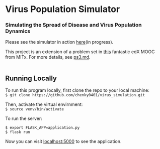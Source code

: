# Virus Population Simulator
### Simulating the Spread of Disease and Virus Population Dynamics

Please see the simulator in action [here](https://virus-simulator.herokuapp.com/)(in progress).

This project is an extension of a problem set in [this](https://www.edx.org/course/introduction-computational-thinking-data-mitx-6-00-2x-7) fantastic edX MOOC from MITx. For more details, see [ps3.md](https://github.com/chenky0401/virus_simulation/blob/master/ps3.md).<br/><br/>

## Running Locally

To run this program locally, first clone the repo to your local machine:<br/>
`$ git clone https://github.com/chenky0401/virus_simulation.git`

Then, activate the virtual envirnment:<br/>
`$ source venv/bin/activate`

To run the server:<br/>
```
$ export FLASK_APP=application.py
$ flask run
```

Now you can visit [localhost:5000](https://localhost:5000) to see the application.


